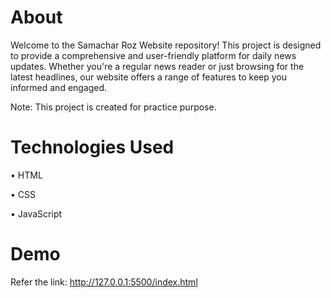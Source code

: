 # About
Welcome to the Samachar Roz Website repository! This project is designed to provide a comprehensive and user-friendly platform for daily news updates. Whether you're a regular news reader or just browsing for the latest headlines, our website offers a range of features to keep you informed and engaged.

Note: This project is created for practice purpose.


# Technologies Used 

•	HTML

• CSS

• JavaScript

# Demo

Refer the link:  http://127.0.0.1:5500/index.html
